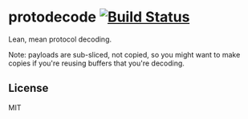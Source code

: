 protodecode [![Build Status](https://drone.io/github.com/PreetamJinka/protodecode/status.png)](https://drone.io/github.com/PreetamJinka/protodecode/latest)
====
Lean, mean protocol decoding.

Note: payloads are sub-sliced, not copied, so you might want to make copies if you're reusing
buffers that you're decoding.

License
---
MIT

